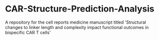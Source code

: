 # CAR-Structure-Prediction-Analysis
A repository for the cell reports medicine manuscript titled 'Structural changes to linker length and complexity impact functional outcomes in bispecific CAR T cells'
